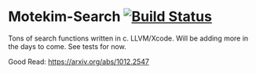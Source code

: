 # Motekim-Search    [![Build Status](https://travis-ci.org/mikewlange/Motekim-Search.svg?branch=master)](https://travis-ci.org/mikewlange/Motekim-Search)
Tons of search functions written in c. LLVM/Xcode. Will be adding more in the days to come. See tests for now. 

Good Read: https://arxiv.org/abs/1012.2547 
